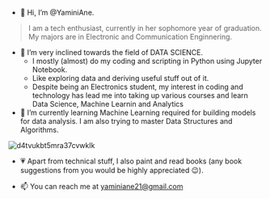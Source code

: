 
- 👋 Hi, I’m @YaminiAne.
> I am a tech enthusiast, currently in her sophomore year of graduation.
> My majors are in Electronic and Communication Enginnering.

- 👀 I’m very inclined towards the field of DATA SCIENCE.
  * I mostly (almost) do my coding and scripting in Python using Jupyter Notebook. 
  * Like exploring data and deriving useful stuff out of it. 
  * Despite being an Electronics student, my interest in coding and technology has lead me into taking up various courses and learn Data Science, Machine Learnin and Analytics
- 🌱 I’m currently learning Machine Learning required for building models for data analysis. 
I am also trying to master Data Structures and Algorithms.

![d4tvukbt5mra37cvwklk](https://user-images.githubusercontent.com/83130336/188502878-370d58f5-a550-4f76-ad6f-c14b5976c6b6.gif)

- 💗 Apart from technical stuff, I also paint and read books (any book suggestions from you would be highly appreciated 😉).

- 📫 You can reach me at yaminiane21@gmail.com
<!---
YaminiAne/YaminiAne is a ✨ special ✨ repository because its `README.md` (this file) appears on your GitHub profile.
You can click the Preview link to take a look at your changes.
--->

